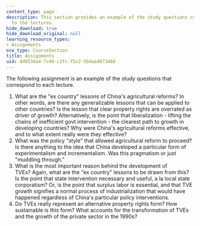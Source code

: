 ```yaml
---
content_type: page
description: This section provides an example of the study questions corresponding
  to the lectures.
hide_download: true
hide_download_original: null
learning_resource_types:
- Assignments
ocw_type: CourseSection
title: Assignments
uid: 4d053da4-7c46-c2fc-f5c2-5bdaed07348d
---
```


The following assignment is an example of the study questions that correspond to each lecture.

1.  What are the "ex country" lessons of China's agricultural reforms? In other words, are there any generalizable lessons that can be applied to other countries? Is the lesson that clear property rights are overrated as driver of growth? Alternatively, is the point that liberalization - lifting the chains of inefficient govt intervention - the clearest path to growth in developing countries? Why were China's agricultural reforms effective, and to what extent really were they effective?
2.  What was the policy "style" that allowed agricultural reform to proceed? Is there anything to the idea that China developed a particular form of experimentalism and incrementalism. Was this pragmatism or just "muddling through."
3.  What is the most important reason behind the development of TVEs? Again, what are the "ex country" lessons to be drawn from this?  Is the point that state intervention necessary and useful, a la local state corporatism? Or, is the point that surplus labor is essential, and that TVE growth signifies a normal process of industrialization that would have happened regardless of China's particular policy interventions.
4.  Do TVEs really represent an alternative property rights form? How sustainable is this form? What accounts for the transformation of TVEs and the growth of the private sector in the 1990s?